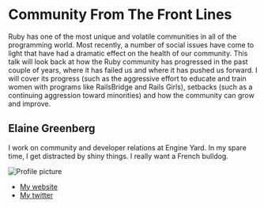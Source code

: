 # Community From The Front Lines

Ruby has one of the most unique and volatile communities in all of the programming world. Most recently, a number of social issues have come to light that have had a dramatic effect on the health of our community. This talk will look back at how the Ruby community has progressed in the past couple of years, where it has failed us and where it has pushed us forward. I will cover its progress (such as the aggressive effort to educate and train women with programs like RailsBridge and Rails Girls), setbacks (such as a continuing aggression toward minorities) and how the community can grow and improve.

## Elaine Greenberg

I work on community and developer relations at Engine Yard. In my spare time, I get distracted by shiny things. I really want a French bulldog.

![Profile picture](https://raw.github.com/rubyaustralia/rubyconfau-2014-cfp/master/talk-elaine_greenberg-community_from_the_frontlines/profile_picture.jpg)

- [My website](http://about.me/ejgreenberg)
- [My twitter](https://twitter.com/ejgreenberg)
